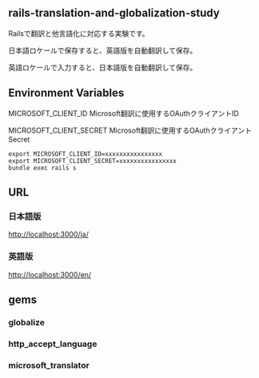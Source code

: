 rails-translation-and-globalization-study
---

Railsで翻訳と他言語化に対応する実験です。

日本語ロケールで保存すると、英語版を自動翻訳して保存。

英語ロケールで入力すると、日本語版を自動翻訳して保存。

##  Environment Variables

MICROSOFT_CLIENT_ID     Microsoft翻訳に使用するOAuthクライアントID

MICROSOFT_CLIENT_SECRET Microsoft翻訳に使用するOAuthクライアントSecret

    export MICROSOFT_CLIENT_ID=xxxxxxxxxxxxxxxx
    export MICROSOFT_CLIENT_SECRET=xxxxxxxxxxxxxxxx
    bundle exec rails s

## URL

### 日本語版

[http://localhost:3000/ja/](http://localhost:3000/ja/)

### 英語版

[http://localhost:3000/en/](http://localhost:3000/en/)


## gems

### globalize

### http_accept_language

### microsoft_translator
